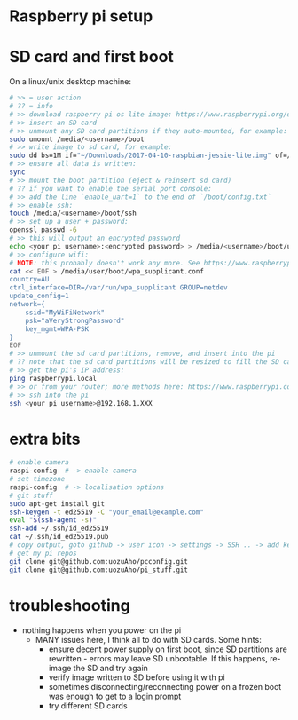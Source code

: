 # Raspberry pi setup

# SD card and first boot

On a linux/unix desktop machine:

```sh
# >> = user action
# ?? = info
# >> download raspberry pi os lite image: https://www.raspberrypi.org/downloads/raspbian/
# >> insert an SD card
# >> unmount any SD card partitions if they auto-mounted, for example:
sudo umount /media/<username>/boot
# >> write image to sd card, for example:
sudo dd bs=1M if="~/Downloads/2017-04-10-raspbian-jessie-lite.img" of=/dev/mmcblk0
# >> ensure all data is written:
sync
# >> mount the boot partition (eject & reinsert sd card)
# ?? if you want to enable the serial port console:
# >> add the line `enable_uart=1` to the end of `/boot/config.txt`
# >> enable ssh:
touch /media/<username>/boot/ssh
# >> set up a user + password:
openssl passwd -6
# >> this will output an encrypted password
echo <your pi username>:<encrypted password> > /media/<username>/boot/userconf.txt
# >> configure wifi:
# NOTE: this probably doesn't work any more. See https://www.raspberrypi.com/documentation/computers/configuration.html#connect-to-a-wireless-network
cat << EOF > /media/user/boot/wpa_supplicant.conf
country=AU
ctrl_interface=DIR=/var/run/wpa_supplicant GROUP=netdev
update_config=1
network={
    ssid="MyWiFiNetwork"
    psk="aVeryStrongPassword"
    key_mgmt=WPA-PSK
}
EOF
# >> unmount the sd card partitions, remove, and insert into the pi
# ?? note that the sd card partitions will be resized to fill the SD card on first boot
# >> get the pi's IP address:
ping raspberrypi.local
# >> or from your router; more methods here: https://www.raspberrypi.com/documentation/computers/remote-access.html#resolving-raspberrypi-local-with-mdns
# >> ssh into the pi
ssh <your pi username>@192.168.1.XXX
```

# extra bits
```sh
# enable camera
raspi-config  # -> enable camera
# set timezone
raspi-config  # -> localisation options
# git stuff
sudo apt-get install git
ssh-keygen -t ed25519 -C "your_email@example.com"
eval "$(ssh-agent -s)"
ssh-add ~/.ssh/id_ed25519
cat ~/.ssh/id_ed25519.pub
# copy output, goto github -> user icon -> settings -> SSH .. -> add key
# get my pi repos
git clone git@github.com:uozuAho/pcconfig.git
git clone git@github.com:uozuAho/pi_stuff.git
```

# troubleshooting
- nothing happens when you power on the pi
    + MANY issues here, I think all to do with SD cards. Some hints:
        * ensure decent power supply on first boot, since SD partitions are
          rewritten - errors may leave SD unbootable. If this happens, re-image the
          SD and try again
        * verify image written to SD before using it with pi
        * sometimes disconnecting/reconnecting power on a frozen boot was enough
          to get to a login prompt
        * try different SD cards
